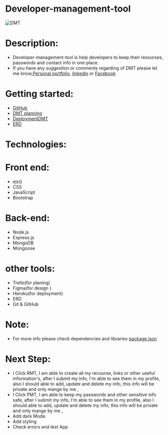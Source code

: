 # Developer-management-tool
![DMT](https://i.imgur.com/lx1Gdc0.png)


# Description:
- Developer-management-tool is help developers to keep their resourses, passwords and contact info in one place.
- If you have any suggestion or comments regarding of DMT please let me know,[Personal portfolio](https://jamieahmed-portfolio.netlify.app/), [linkedin](https://www.linkedin.com/in/jamie-ahmed-b1841421a/) or [Facebook](https://www.facebook.com/JAMIEAHMEDIBRAHIM/)
  
  

# Getting started:
- [GitHub](https://github.com/jamieahmed/developer-management-tool-)
- [DMT planning](https://trello.com/b/18L9Fg4L/dmt)
- [DeploymentDMT](https://developer-management-tool.herokuapp.com/)
- [ERD](https://app.diagrams.net/#G1RsYVTADwqsyUSGrs2H_NXIecZNsZ1kLL)
# Technologies: 
# Front end: 
 - ejs()
 - CSS
 - JavaScript
 - Bootstrap
# Back-end: 
 - Node.js
 - Express.js
 - MongoDB
 - Mongoose
# other tools: 
 - Trello(for planing)
 - Figma(for design )
 - Heroku(for deployment)
 - ERD
 - Git & GitHub
 # Note: 
  - For more info please check dependencies and libraries [package.json](https://github.com/jamieahmed/developer-management-tool-/blob/main/package.json)
# Next Step: 
  - I Click RMT, I am able to create all my recourse, links or other useful information's, after I submit my info, I'm able to see them in my profile, also I should able to add, update and delete my info, this info will be private and only mange by me ,
  - I Click PMT, I am able to keep my passwords and other sensitive info safe, after I submit my info, I'm able to see them in my profile, also I should able to add, update and delete my info, this info will be private and only mange by me ,
  - Add dark Mode.
  - Add styling
  - Check errors and test App


 
